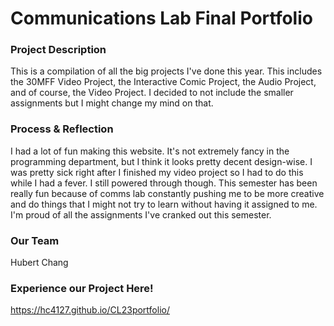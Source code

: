 # Communications Lab Final Portfolio

### Project Description
This is a compilation of all the big projects I've done this year. This includes the 30MFF Video Project, the Interactive Comic Project, the Audio Project, and of course, the Video Project. I decided to not include the smaller assignments but I might change my mind on that.

### Process & Reflection
I had a lot of fun making this website. It's not extremely fancy in the programming department, but I think it looks pretty decent design-wise. I was pretty sick right after I finished my video project so I had to do this while I had a fever. I still powered through though. This semester has been really fun because of comms lab constantly pushing me to be more creative and do things that I might not try to learn without having it assigned to me. I'm proud of all the assignments I've cranked out this semester.

### Our Team
Hubert Chang

### Experience our Project Here!
https://hc4127.github.io/CL23portfolio/

